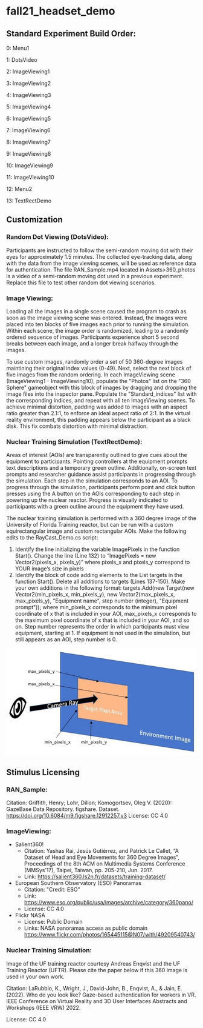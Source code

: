 # fall21_headset_demo

## Standard Experiment Build Order:

0: Menu1

1: DotsVideo

2: ImageViewing1

3: ImageViewing2

4: ImageViewing3

5: ImageViewing4

6: ImageViewing5

7: ImageViewing6

8: ImageViewing7

9: ImageViewing8

10: ImageViewing9

11: ImageViewing10

12: Menu2

13: TextRectDemo

## Customization

### Random Dot Viewing (DotsVideo): 
Participants are instructed to follow the semi-random moving dot with their eyes for approximately 1.5 minutes. The collected eye-tracking data, along with the data from the image viewing scenes, will be used as reference data for authentication. The file RAN_Sample.mp4 located in Assets>360_photos is a video of a semi-random moving dot used in a previous experiment. Replace this file to test other random dot viewing scenarios.
### Image Viewing: 
Loading all the images in a single scene caused the program to crash as soon as the image viewing scene was entered. Instead, the images were placed into ten blocks of five images each prior to running the simulation. Within each scene, the image order is randomized, leading to a randomly ordered sequence of images. Participants experience short 5 second breaks between each image, and a longer break halfway through the images. 

To use custom images, randomly order a set of 50 360-degree images maintining their original index values (0-49). Next, select the next block of five images from the random ordering. In each ImageViewing scene (ImageViewing1 - ImageViewing10), populate the "Photos" list on the "360 Sphere" gameobject with this block of images by dragging and dropping the image files into the inspector pane. Populate the "Standard_indices" list with the corresponding indices, and repeat with all ten ImageViewing scenes. To achieve minimal distortion, padding was added to images with an aspect ratio greater than 2.1:1, to enforce an ideal aspect ratio of 2:1. In the virtual reality environment, this padding appears below the participant as a black disk. This fix combats distortion with minimal distraction.  
### Nuclear Training Simulation (TextRectDemo):
Areas of interest (AOIs) are transparently outlined to give cues about the equipment to participants. Pointing controllers at the equipment prompts text descriptions and a temporary green outline. Additionally, on-screen text prompts and researcher guidance assist participants in progressing through the simulation. Each step in the simulation corresponds to an AOI. To progress through the simulation, participants perform point and click button presses using the A button on the AOIs corresponding to each step in powering up the nuclear reactor. Progress is visually indicated to participants with a green outline around the equipment they have used.

The nuclear training simulation is performed with a 360 degree image of the University of Florida Training reactor, but can be run with a custom equirectangular image and custom rectangular AOIs. Make the following edits to the RayCast_Demo.cs script:
1. Identify the line initializing the variable ImagePixels in the function Start(). Change the line (Line 132) to “ImagePixels = new Vector2(pixels_x, pixels_y)” where pixels_x and pixels_y correspond to YOUR image’s size in pixels
2. Identify the block of code adding elements to the List targets in the function Start(). Delete all additions to targets (Lines 137-150). Make your own additions in the following format:
targets.Add(new Target(new Vector2(min_pixels_x, min_pixels_y), new Vector2(max_pixels_x, max_pixels_y), "Equipment name", step number (integer), "Equipment prompt")); where min_pixels_x corresponds to the minimum pixel coordinate of x that is included in your AOI, max_pixels_x corresponds to the maximum pixel coordinate of x that is included in your AOI, and so on. Step number represents the order in which participants must view equipment, starting at 1. If equipment is not used in the simulation, but still appears as an AOI, step number is 0.

![pixel coordinates visualization](textrec.jpg)

## Stimulus Licensing
### RAN_Sample:
Citation: Griffith, Henry; Lohr, Dillon; Komogortsev, Oleg V. (2020): GazeBase Data Repository. figshare. Dataset. https://doi.org/10.6084/m9.figshare.12912257.v3 
License: CC 4.0
### ImageViewing:
- Salient360!
  - Citation: Yashas Rai, Jesús Gutiérrez, and Patrick Le Callet, “A Dataset of Head and Eye Movements for 360 Degree Images”, Proceedings of the 8th ACM on Multimedia Systems Conference (MMSys’17), Taipei, Taiwan, pp. 205-210, Jun. 2017.
  - Link: https://salient360.ls2n.fr/datasets/training-dataset/
- European Southern Observatory (ESO) Panoramas
  - Citation: "Credit: ESO"
  - Link: https://www.eso.org/public/usa/images/archive/category/360pano/
  - License: CC 4.0
- Flickr NASA
  - License: Public Domain 
  - Links: NASA panoramas access as public domain https://www.flickr.com/photos/165445115@N07/with/49209540743/
 
### Nuclear Training Simulation: 
Image of the UF training reactor courtesy Andreas Enqvist and the UF Training Reactor (UFTR). Please cite the paper below if this 360 image is used in your own work.

Citation: LaRubbio, K., Wright, J., David-John, B., Enqvist, A., & Jain, E. (2022). Who do you look like? Gaze-based authentication for workers in VR. IEEE Conference on Virtual Reality and 3D User Interfaces Abstracts and Workshops (IEEE VRW) 2022.

License: CC 4.0
